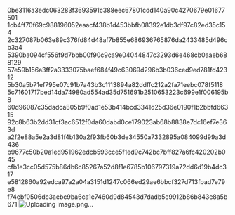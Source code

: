 0be3116a3edc063283f3693591c388eec67801cdd140a90c4270679e01677501
1cb4ff70f69c988196052eaacf438b1d453bbfb08392e1db3df97c82ed35c154
2c327087b063e89c376fd84d48af7b855e686936765876da2433485d496cb3a4
5390ba094cf556f9d7bbb00f90c9ca9e04044847c3293d6e468cb0aaeb688129
57e59b156a3ff2a3333075baef684f49c63069d296b3b036ced9ed781fd42312
5b30a5b71ef795e07c91b7a43b3c1113894a82ddffc212a2fa71eebc078f5118
5c71601717bed14da74980ad554ad35d751691b2510653223c699e1f006195b8
60d96087c35dadca805b9f0ad1e53b414bcd3341d25d36e0190f1b2bbfd66315
92c8b63b2dd31cf3ac6512f0da60dabd0ce179023ab68b8838e7dc16ef7e363d
a2f2e88a5e2a3d81f4b130a2f93fb60b3de34550a7332895a084099d99a3d436
b9677c50b20a1ed951962edcb593cce5f1ed9c742bc7bff827a6fc420202b045
cfb1e3cc05d575b86db6c85267a52d8f1e6785b106797319a72dd6d19b4dc317
e5812860a92edca97a2a04a3151d1247c066ed29ae6bbcf327d713fbad7e79e8
f74ebf0506dc3aebc9ba6ca1e7460d9d84543d7dadb5e9912b86b843e8a5b671
![Uploading image.png…]()
